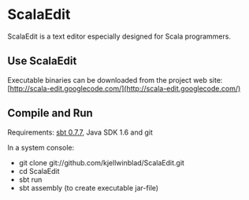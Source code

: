 ScalaEdit
=========

ScalaEdit is a text editor especially designed for Scala programmers.

Use ScalaEdit
-------------

Executable binaries can be downloaded from the project web site: 
[http://scala-edit.googlecode.com/](http://scala-edit.googlecode.com/)

Compile and Run
---------------

Requirements: [sbt 0.7.7](http://code.google.com/p/simple-build-tool/), Java SDK 1.6 and git

In a system console:

* git clone git://github.com/kjellwinblad/ScalaEdit.git
* cd ScalaEdit
* sbt run
* sbt assembly (to create executable jar-file)
